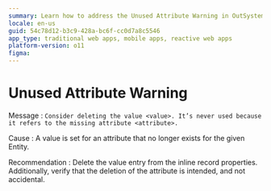 ```yaml
---
summary: Learn how to address the Unused Attribute Warning in OutSystems 11 (O11) by deleting unnecessary value entries and verifying attribute deletions.
locale: en-us
guid: 54c78d12-b3c9-428a-bc6f-cc0d7a8c5546
app_type: traditional web apps, mobile apps, reactive web apps
platform-version: o11
figma:
---
```


# Unused Attribute Warning

Message
:   `Consider deleting the value <value>. It’s never used because it refers to the missing attribute <attribute>.`

Cause
:   A value is set for an attribute that no longer exists for the given Entity. 

Recommendation
:   Delete the value entry from the inline record properties. Additionally, verify that the deletion of the attribute is intended, and not accidental.
